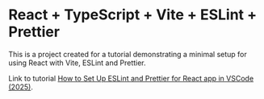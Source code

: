 # React + TypeScript + Vite + ESLint + Prettier

This is a project created for a tutorial demonstrating a minimal setup for using React with Vite, ESLint and Prettier.

Link to tutorial [How to Set Up ESLint and Prettier for React app in VSCode (2025)](https://dev.to/marina_eremina/how-to-set-up-eslint-and-prettier-for-react-app-in-vscode-2025-2341).
